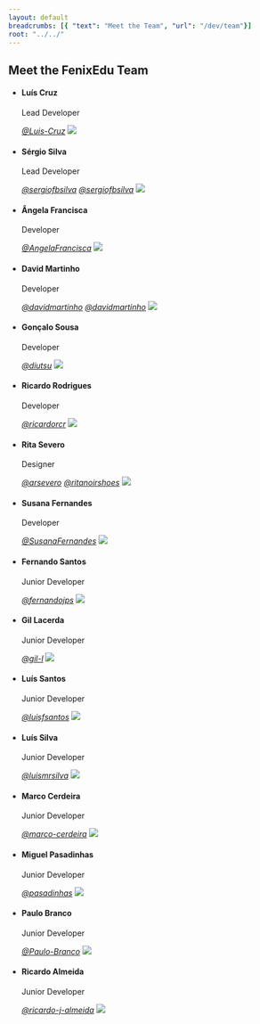 ```yaml
---
layout: default
breadcrumbs: [{ "text": "Meet the Team", "url": "/dev/team"}]
root: "../../"
---
```


## Meet the FenixEdu Team

<ul class="box_container">

<li id="luis">
	<h4>Luís Cruz</h4>
	<p>Lead Developer</p>
	<a href="https://github.com/Luis-Cruz"><i aria-hidden="true" class="icon-github">@Luis-Cruz</i></a>
	<img src="https://avatars2.githubusercontent.com/u/1499685?s=460">
</li>

<li id="sergio">
	<h4>Sérgio Silva</h4>
	<p>Lead Developer</p>
	<a href="https://github.com/sergiofbsilva"><i aria-hidden="true" class="icon-github">@sergiofbsilva</i></a>
	<a href="https://twitter.com/sergiofbsilva"><i aria-hidden="true" class="icon-twitter">@sergiofbsilva</i></a>
	<img src="https://avatars2.githubusercontent.com/u/1778577?s=460">
</li>

<li id="angela">
	<h4>Ângela Francisca</h4>
	<p>Developer</p>
	<a href="https://github.com/AngelaFrancisca"><i aria-hidden="true" class="icon-github">@AngelaFrancisca</i></a>
	<img src="https://avatars0.githubusercontent.com/u/10809667?v=3&s=460">
</li>

<li id="david">
	<h4>David Martinho</h4>
	<p>Developer</p>
	<a href="https://github.com/davidmartinho"><i aria-hidden="true" class="icon-github">@davidmartinho</i></a>
	<a href="https://twitter.com/davidmartinho"><i aria-hidden="true" class="icon-twitter">@davidmartinho</i></a>
	<img src="https://avatars0.githubusercontent.com/u/185608?s=460">
</li>

<li id="goncalo">
	<h4>Gonçalo Sousa</h4>
	<p>Developer</p>
	<a href="https://github.com/diutsu"><i aria-hidden="true" class="icon-github">@diutsu</i></a>
	<img src="https://avatars0.githubusercontent.com/u/1466703?s=460">
</li>

<li id="ricardo">
	<h4>Ricardo Rodrigues</h4>
	<p>Developer</p>
	<a href="https://github.com/ricardorcr"><i aria-hidden="true" class="icon-github">@ricardorcr</i></a>
	<img src="https://scontent.flis7-1.fna.fbcdn.net/v/t1.0-9/11160666_1068250806535947_6210126228602852661_n.jpg?oh=501557032d9de8e8041fd70d8857b1b8&oe=591615F2">
</li>

<li id="rita">
	<h4>Rita Severo</h4>
	<p>Designer</p>
	<a href="https://github.com/arsevero"><i aria-hidden="true" class="icon-github">@arsevero</i></a>
	<a href="https://twitter.com/ritanoirshoes"><i aria-hidden="true" class="icon-twitter">@ritanoirshoes</i></a>
	<img src="https://avatars3.githubusercontent.com/u/5889520?s=460">
</li>

<li id="susana">
	<h4>Susana Fernandes</h4>
	<p>Developer</p>
	<a href="https://github.com/SusanaFernandes"><i aria-hidden="true" class="icon-github">@SusanaFernandes</i></a>
	<img src="https://avatars0.githubusercontent.com/u/3941560?s=460">
</li>

<li id="fernando">
	<h4>Fernando Santos</h4>
	<p>Junior Developer</p>
	<a href="https://github.com/fernandojps"><i aria-hidden="true" class="icon-github">@fernandojps</i></a>
	<img src="https://avatars3.githubusercontent.com/u/3181322?v=3&s=460">
</li>

<li id="gil">
	<h4>Gil Lacerda</h4>
	<p>Junior Developer</p>
	<a href="https://github.com/gil-l"><i aria-hidden="true" class="icon-github">@gil-l</i></a>
	<img src="https://avatars0.githubusercontent.com/u/5663618?s=460">
</li>

<li id="luissantos">
	<h4>Luís Santos</h4>
	<p>Junior Developer</p>
	<a href="https://github.com/luisfsantos"><i aria-hidden="true" class="icon-github">@luisfsantos</i></a>
	<img src="https://avatars2.githubusercontent.com/u/5561082?v=3&s=460">
</li>

<li id="luissilva">
	<h4>Luís Silva</h4>
	<p>Junior Developer</p>
	<a href="https://github.com/luismrsilva"><i aria-hidden="true" class="icon-github">@luismrsilva</i></a>
	<img src="https://fenix.tecnico.ulisboa.pt/user/photo/ist177944">
</li>

<li id="marco">
	<h4>Marco Cerdeira</h4>
	<p>Junior Developer</p>
	<a href="https://github.com/marco-cerdeira"><i aria-hidden="true" class="icon-github">@marco-cerdeira</i></a>
	<img src="https://avatars3.githubusercontent.com/u/4895866?v=3&s=460">
</li>

<li id="miguel">
	<h4>Miguel Pasadinhas</h4>
	<p>Junior Developer</p>
	<a href="https://github.com/pasadinhas"><i aria-hidden="true" class="icon-github">@pasadinhas</i></a>
	<img src="https://media.licdn.com/mpr/mpr/shrinknp_200_200/p/3/005/098/195/0ba631e.jpg">
</li>

<li id="paulo">
	<h4>Paulo Branco</h4>
	<p>Junior Developer</p>
	<a href="https://github.com/Paulo-Branco"><i aria-hidden="true" class="icon-github">@Paulo-Branco</i></a>
	<img src="https://avatars0.githubusercontent.com/u/6325243?v=3&s=460">
</li>

<li id="ricardoa">
	<h4>Ricardo Almeida</h4>
	<p>Junior Developer</p>
	<a href="https://github.com/ricardo-j-almeida"><i aria-hidden="true" class="icon-github">@ricardo-j-almeida</i></a>
	<img src="https://avatars3.githubusercontent.com/u/11167694?v=3&s=460">
</li>

</ul>
